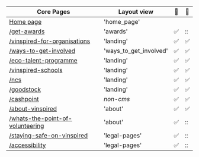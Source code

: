 | Core Pages                                                                    | Layout view                    |:page_with_curl:  | :bookmark_tabs:  |
|-------------------------------------------------------------------------------|--------------------------------|------------------|------------------|
| [Home page](http://bit.ly/UJjEC2)                                             | 'home_page'                    |                  |                  |
| [/get-awards](http://bit.ly/1yw34nQ)                                          | 'awards'                       |:white_check_mark:|::|
| [/vinspired-for-organisations](http://bit.ly/1xNC8AC)                         | 'landing'                      |:white_check_mark:|:white_check_mark:|
| [/ways-to-get-involved](http://bit.ly/2EK5RlQ)                                | 'ways_to_get_involved'         |:white_check_mark:|:white_check_mark:|
| [/eco-talent-programme](https://vinspired.com/eco-talent-programme)           | 'landing'                      |:white_check_mark:|:white_check_mark:|
| [/vinspired-schools](https://vinspired.com/vinspired-schools)                 | 'landing'                      |:white_check_mark:|:white_check_mark:|
| [/ncs](https://vinspired.com/ncs)                                             | 'landing'                      |:white_check_mark:|:white_check_mark:|
| [/goodstock](https://vinspired.com/goodstock/goodstock-manchester)            | 'landing'                      |:white_check_mark:|:white_check_mark:|
| [/cashpoint](https://vinspired.com/cashpoint)                                 | *non-cms*                      |:white_check_mark:|:white_check_mark:|
| [/about-vinspired](http://bit.ly/1md3ufK)                                     | 'about'                        |:white_check_mark:|:white_check_mark:|
| [/whats-the-point-of-volunteering](http://bit.ly/2EJzrry)                     | 'about'                        |:white_check_mark:|::|
| [/staying-safe-on-vinspired](https://vinspired.com/staying-safe-on-vinspired) | 'legal-pages'                  |:white_check_mark:|::|
| [/accessibility](https://vinspired.com/accessibility)                         | 'legal-pages'                  |:white_check_mark:|::|
